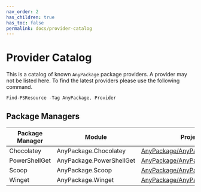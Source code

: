 ```yaml
---
nav_order: 2
has_children: true
has_toc: false
permalink: docs/provider-catalog
---
```


# Provider Catalog

This is a catalog of known `AnyPackage` package providers.
A provider may not be listed here.
To find the latest providers please use the following command.

```powershell
Find-PSResource -Tag AnyPackage, Provider
```

## Package Managers

| Package Manager | Module                   | Project Page    |
| --------------- | ------------------------ | --------------- |
| Chocolatey      | AnyPackage.Chocolatey    | [AnyPackage/AnyPackage.Chocolatey](https://github.com/AnyPackage/AnyPackage.Chocolatey) |
| PowerShellGet   | AnyPackage.PowerShellGet | [AnyPackage/AnyPackage.PowerShellGet](https://github.com/AnyPackage/AnyPackage.PowerShellGet) |
| Scoop           | AnyPackage.Scoop         | [AnyPackage/AnyPackage.Scoop](https://github.com/AnyPackage/AnyPackage.Scoop) |
| Winget          | AnyPackage.Winget        | [AnyPackage/AnyPackage.Winget](https://github.com/AnyPackage/AnyPackage.Winget) |
